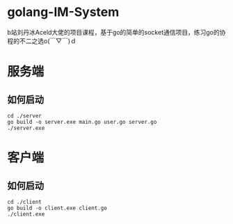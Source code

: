 ﻿# golang-IM-System
b站刘丹冰Aceld大佬的项目课程，基于go的简单的socket通信项目，练习go的协程的不二之选o(￣▽￣)ｄ
# 服务端
## 如何启动
``` shell
cd ./server
go build -o server.exe main.go user.go server.go
./server.exe
```
# 客户端
## 如何启动
``` shell
cd ./client
go build -o client.exe client.go
./client.exe
```
